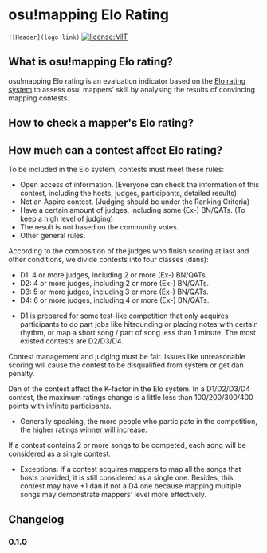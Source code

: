 # osu!mapping Elo Rating
`![Header](logo link)`
[![license:MIT](https://img.shields.io/badge/license-mit-blue.svg)](https://opensource.org/licenses/MIT)

## What is osu!mapping Elo rating?

osu!mapping Elo rating is an evaluation indicator based on the [Elo rating system](https://en.wikipedia.org/wiki/Elo_rating_system) to assess osu! mappers' skill by analysing the results of convincing mapping contests.

## How to check a mapper's Elo rating?

## How much can a contest affect Elo rating?

To be included in the Elo system, contests must meet these rules:
* Open access of information. (Everyone can check the information of this contest, including the hosts, judges, participants, detailed results)
* Not an Aspire contest. (Judging should be under the Ranking Criteria)
* Have a certain amount of judges, including some (Ex-) BN/QATs. (To keep a high level of judging)
* The result is not based on the community votes.
* Other general rules.

According to the composition of the judges who finish scoring at last and other conditions, we divide contests into four classes (dans):
- D1: 4 or more judges, including 2 or more (Ex-) BN/QATs. 
- D2: 4 or more judges, including 2 or more (Ex-) BN/QATs.
- D3: 5 or more judges, including 3 or more (Ex-) BN/QATs.
- D4: 6 or more judges, including 4 or more (Ex-) BN/QATs.

* D1 is prepared for some test-like competition that only acquires participants to do part jobs like hitsounding or placing notes with certain rhythm, or map a short song / part of song less than 1 minute. The most existed contests are D2/D3/D4.

Contest management and judging must be fair. Issues like unreasonable scoring will cause the contest to be disqualified from system or get dan penalty.

Dan of the contest affect the K-factor in the Elo system. In a D1/D2/D3/D4 contest, the maximum ratings change is a little less than 100/200/300/400 points with infinite participants.
- Generally speaking, the more people who participate in the competition, the higher ratings winner will increase.

If a contest contains 2 or more songs to be competed, each song will be considered as a single contest.
- Exceptions: If a contest acquires mappers to map all the songs that hosts provided, it is still considered as a single one. Besides, this contest may have +1 dan if not a D4 one because mapping multiple songs may demonstrate mappers' level more effectively.

## Changelog

### 0.1.0
